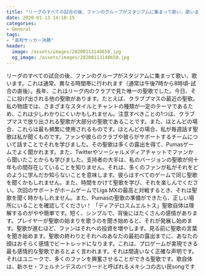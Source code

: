 ```yaml
---
title: "リーグのすべての試合の後、ファンのグループがスタジアムに集まって歌い、歌います。"
date: 2020-01-13 14:10:15
categories:
- General
tags:
- "高校サッカー決勝"
header:
  image: /assets/images/20200113140650.jpg
  og_image: /assets/images/20200113140650.jpg
---
```


リーグのすべての試合の後、ファンのグループがスタジアムに集まって歌い、歌います。これは通常、異なる時間帯に行われます（通常は午後7時から8時頃-試合の直後）。長年、これはリーグ内のクラブで見た唯一の聖歌でした。今日、そこに投げ出される他の聖歌があります。たとえば、クラブプマスの最近の聖歌。私の物語では、さまざまなスタイルとチャントの種類が一定のテーマであるため、これは少しわかりにくいかもしれません。注意すべきことの1つは、クラブプマスで放り出される聖歌が大部分の聖歌であることです。また、ほとんどの場合、これらは最も頻繁に使用されるものです。ほとんどの場合、私が毎週話す聖歌は私が聞くものです。ファンや彼らのクラブや彼らがサポートするチームについて話すことでそれを学びました。その聖歌は多くの露出を得て、Pumasゲームでよく聞かれます。また、Twitterやソーシャルメディアチャットでファンから聞いたことからも学びました。支持者の大半は、私のバージョンの聖歌が何十年もの間存在していることを知りません。それは、多くのファンが私がそれをどのように学んだか知らないことを意味します。彼らはすべてのゲームで同じ聖歌を聞くかもしれません。また、時間をかけて聖歌を学び、それを楽しんでください。次回のサポートがホームゲームでLiga MXの最高と対戦するとき、それは聖歌を聞く時かもしれません。また、Pumasの聖歌の準備ができたら、正しい場所にいることを確認してください！ 「ディアデロスムエルトス」聖歌自体は理解するのがやや簡単です。短く、シンプルで、背後にはたくさんの感情があります。プレイヤーが聖歌の始まりを歌うのを聞き始めると、それが発展し始めます。聖歌が進むほど、ファンはそれへの投資を増やします。見る前に聖歌の言葉を聞き始めます。聖歌の終わりとそれへのあなたの最初の露出までに、あなたの顔はおそらく感情でビートレッドになります。これは、プロゲームが実現できる最も感情的な聖歌であるとよく言われます。それは間違いなく正確な声明です。それはユニークで、多くのファンを興奮させることができる聖歌です。歌自体は、新ホセ・フェルナンデスのバラードと呼ばれるメキシコの古い民songです
